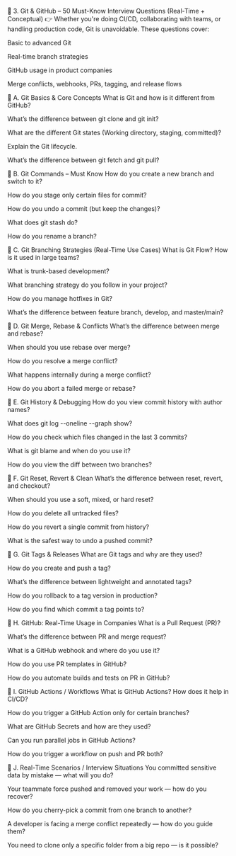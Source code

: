 🔧 3. Git & GitHub – 50 Must-Know Interview Questions (Real-Time + Conceptual)
👉 Whether you're doing CI/CD, collaborating with teams, or handling production code, Git is unavoidable. These questions cover:

Basic to advanced Git

Real-time branch strategies

GitHub usage in product companies

Merge conflicts, webhooks, PRs, tagging, and release flows

🔹 A. Git Basics & Core Concepts
What is Git and how is it different from GitHub?

What’s the difference between git clone and git init?

What are the different Git states (Working directory, staging, committed)?

Explain the Git lifecycle.

What’s the difference between git fetch and git pull?

🔹 B. Git Commands – Must Know
How do you create a new branch and switch to it?

How do you stage only certain files for commit?

How do you undo a commit (but keep the changes)?

What does git stash do?

How do you rename a branch?

🔹 C. Git Branching Strategies (Real-Time Use Cases)
What is Git Flow? How is it used in large teams?

What is trunk-based development?

What branching strategy do you follow in your project?

How do you manage hotfixes in Git?

What’s the difference between feature branch, develop, and master/main?

🔹 D. Git Merge, Rebase & Conflicts
What’s the difference between merge and rebase?

When should you use rebase over merge?

How do you resolve a merge conflict?

What happens internally during a merge conflict?

How do you abort a failed merge or rebase?

🔹 E. Git History & Debugging
How do you view commit history with author names?

What does git log --oneline --graph show?

How do you check which files changed in the last 3 commits?

What is git blame and when do you use it?

How do you view the diff between two branches?

🔹 F. Git Reset, Revert & Clean
What’s the difference between reset, revert, and checkout?

When should you use a soft, mixed, or hard reset?

How do you delete all untracked files?

How do you revert a single commit from history?

What is the safest way to undo a pushed commit?

🔹 G. Git Tags & Releases
What are Git tags and why are they used?

How do you create and push a tag?

What’s the difference between lightweight and annotated tags?

How do you rollback to a tag version in production?

How do you find which commit a tag points to?

🔹 H. GitHub: Real-Time Usage in Companies
What is a Pull Request (PR)?

What’s the difference between PR and merge request?

What is a GitHub webhook and where do you use it?

How do you use PR templates in GitHub?

How do you automate builds and tests on PR in GitHub?

🔹 I. GitHub Actions / Workflows
What is GitHub Actions? How does it help in CI/CD?

How do you trigger a GitHub Action only for certain branches?

What are GitHub Secrets and how are they used?

Can you run parallel jobs in GitHub Actions?

How do you trigger a workflow on push and PR both?

🔹 J. Real-Time Scenarios / Interview Situations
You committed sensitive data by mistake — what will you do?

Your teammate force pushed and removed your work — how do you recover?

How do you cherry-pick a commit from one branch to another?

A developer is facing a merge conflict repeatedly — how do you guide them?

You need to clone only a specific folder from a big repo — is it possible?